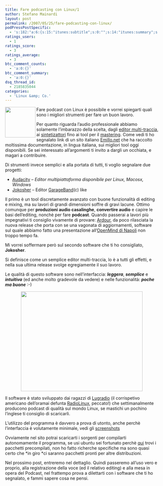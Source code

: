```yaml
---
title: Fare podcasting con Linux/1
author: Stefano Mainardi
layout: post
permalink: /2007/05/25/fare-podcasting-con-linux/
podPressPostSpecific:
  - 's:182:"a:6:{s:15:"itunes:subtitle";s:0:"";s:14:"itunes:summary";s:0:"";s:15:"itunes:keywords";s:0:"";s:13:"itunes:author";s:0:"";s:15:"itunes:explicit";s:0:"";s:12:"itunes:block";s:2:"no";}";'
ratings_users:
  - 1
ratings_score:
  - 3
ratings_average:
  - 3
btc_comment_counts:
  - 'a:0:{}'
btc_comment_summary:
  - 'a:0:{}'
dsq_thread_id:
  - 2185835044
categories:
  - 'Linux &amp; Co.'
---
```

<img src="http://farm1.static.flickr.com/217/513468746_0a7c8e5604_t.jpg" align="left" height="100" width="100" />Fare podcast con Linux è possibile e vorrei spiegarti quali sono i migliori strumenti per fare un buon lavoro.

Per quanto riguarda l&#8217;audio professionale abbiamo solamente l&#8217;imbarazzo della scelta, dagli [editor multi-traccia][1], ai [sintetizattori][2] fino ai tool per il [mastering][3]. Come vedi ti ho segnalato link di un sito italiano [Emillo.net][4] che ha raccolto moltissima documentazione, in lingua italiana, sui migliori tool oggi disponibili. Se sei interessato all&#8217;argomenti ti invito a dargli un occhiata, e magari a contribuire.

Di strumenti invece semplici e alla portata di tutti, ti voglio segnalare due progetti:

*   [Audacity][5] &#8211; *Editor multipiattaforma disponibile per Linux, Macosx, Windows*
*   [Jokosher][6] &#8211; Editor [GarageBand][7](c) like

Il primo è un tool discretamente avanzato con buone funzionalità di editing e mixing, ma su lavori di grandi dimensioni soffre di gravi lacune. Ottimo comunque per **produzioni audio casalinghe**, **convertire audio** e capire le basi dell&#8217;editing, nonchè per fare **podcast**. Quando passerai a lavori più impegnativi ti consiglio vivamente di provare: [Ardour][8], da poco rilasciata la nuova release che porta con se una vagonata di aggiornamenti, software sul quale abbiamo fatto una presentazione all&#8217;[OpenMind di Napoli][9] non troppo tempo fa.

Mi vorrei soffermare però sul secondo software che ti ho consigliato, **Jokosher**.

Si definisce come un semplice editor multi-traccia, lo è a tutti gli effetti, e nella sua ultima release svolge egregiamente il suo lavoro.

Le qualità di questo software sono nell&#8217;interfaccia: ***leggera***, ***semplice*** e ***intuitiva*** (ed anche molto gradevole da vedere) e nelle funzionalità: ***poche ma buone*** :-)

<p style="text-align: center" align="left">
  <img src="http://www.jokosher.org/siteimages/jokosher0.9.png" height="327" width="400" />
</p>

Il software è stato sviluppato dai ragazzi di [Lugradio][10] (il corrispetivo americano dell&#8217;oramai defunta [RadioLinux][11], peccato!) che settimanalmente producono podcast di qualità sul mondo Linux, se mastichi un pochino l&#8217;inglese ti consiglio di scaricarli.

L&#8217;utilizzo del programma è davvero a prova di utonto, anche perchè l&#8217;interfaccia è volutamente minimale, vedi gli [screenshots][12]

Ovviamente nel sito potrai scaricarti i sorgenti per compilarti autonomamente il programma, se usi ubuntu sei fortunato perchè [qui][13] trovi i pacchetti precompilati, non ho fatto richerche specifiche ma sono quasi certo che *in giro *ci saranno pacchetti pronti per altre distribuzioni.

Nel prossimo post, entreremo nel dettaglio. Quindi passeremo all&#8217;uso vero e proprio, alla registrazione della voce (ed il relativo editing) e alla mesa in opera del Podcast, nel frattempo prova a dilettarti con i software che ti ho segnalato, e fammi sapere cosa ne pensi.

 [1]: http://www.emillo.net/editor_audio
 [2]: http://www.emillo.net/softsynths
 [3]: http://jamin.sourceforge.net/en/about.html
 [4]: http://www.emillo.net
 [5]: http://audacity.sourceforge.net/
 [6]: http://www.jokosher.org/
 [7]: http://www.apple.com/ilife/garageband/
 [8]: http://www.ardour.org
 [9]: http://www.openmind05.it/index.php?module=CMpro&func=viewpage&pageid=18
 [10]: http://www.lugradio.org
 [11]: http://www.radiolinux.info
 [12]: http://www.jokosher.org/screenshots
 [13]: http://www.jokosher.org/download
